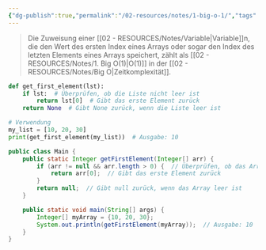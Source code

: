 ```yaml
---
{"dg-publish":true,"permalink":"/02-resources/notes/1-big-o-1/","tags":["informatik/code/algorithmus","informatik/code/time-complexity","informatik/programmierung/sprachen/java","informatik/programmierung/sprachen/python"],"noteIcon":"","updated":"2025-09-27T01:32:44.000+02:00"}
---
```


<style> .container {font-family: sans-serif; text-align: center;} .button-wrapper button {z-index: 1;height: 40px; width: 100px; margin: 10px;padding: 5px;} .excalidraw .App-menu_top .buttonList { display: flex;} .excalidraw-wrapper { height: 800px; margin: 50px; position: relative;} :root[dir="ltr"] .excalidraw .layer-ui__wrapper .zen-mode-transition.App-menu_bottom--transition-left {transform: none;} </style><script src="https://cdn.jsdelivr.net/npm/react@17/umd/react.production.min.js"></script><script src="https://cdn.jsdelivr.net/npm/react-dom@17/umd/react-dom.production.min.js"></script><script type="text/javascript" src="https://cdn.jsdelivr.net/npm/@excalidraw/excalidraw@0/dist/excalidraw.production.min.js"></script><div id="Drawing_2024-10-21_2302.18.excalidraw.md1"></div><script>(function(){const InitialData={"type":"excalidraw","version":2,"source":"https://github.com/zsviczian/obsidian-excalidraw-plugin/releases/tag/2.5.2","elements":[{"type":"line","version":128,"versionNonce":398645629,"index":"a0","isDeleted":false,"id":"Lypht3HuA895p3GM_5tDi","fillStyle":"solid","strokeWidth":4,"strokeStyle":"solid","roughness":2,"opacity":100,"angle":0,"x":-534.4475732199159,"y":-331.70451290873604,"strokeColor":"#1e1e1e","backgroundColor":"transparent","width":3,"height":573,"seed":1247673757,"groupIds":[],"frameId":null,"roundness":{"type":2},"boundElements":[],"updated":1729544545011,"link":null,"locked":false,"startBinding":null,"endBinding":null,"lastCommittedPoint":null,"startArrowhead":null,"endArrowhead":null,"points":[[0,0],[3,573]]},{"type":"line","version":175,"versionNonce":2089066973,"index":"a1","isDeleted":false,"id":"zCk7M3bqaTnP6ttEoFDLj","fillStyle":"solid","strokeWidth":4,"strokeStyle":"solid","roughness":2,"opacity":100,"angle":0,"x":-530.4475732199159,"y":243.29548709126402,"strokeColor":"#1e1e1e","backgroundColor":"transparent","width":722,"height":10,"seed":1415987709,"groupIds":[],"frameId":null,"roundness":{"type":2},"boundElements":[],"updated":1729544545011,"link":null,"locked":false,"startBinding":null,"endBinding":null,"lastCommittedPoint":null,"startArrowhead":null,"endArrowhead":null,"points":[[0,0],[722,-10]]},{"type":"line","version":131,"versionNonce":179199549,"index":"a2","isDeleted":false,"id":"48ixEvxbXuYOaecll-GDL","fillStyle":"solid","strokeWidth":4,"strokeStyle":"solid","roughness":2,"opacity":100,"angle":0,"x":-556.4475732199159,"y":-296.70451290873604,"strokeColor":"#1e1e1e","backgroundColor":"transparent","width":19,"height":35,"seed":296155741,"groupIds":[],"frameId":null,"roundness":{"type":2},"boundElements":[],"updated":1729544545011,"link":null,"locked":false,"startBinding":null,"endBinding":null,"lastCommittedPoint":null,"startArrowhead":null,"endArrowhead":null,"points":[[0,0],[19,-35]]},{"type":"line","version":70,"versionNonce":958500509,"index":"a3","isDeleted":false,"id":"Re8v9SGuuTUmtWizqX1i_","fillStyle":"solid","strokeWidth":4,"strokeStyle":"solid","roughness":2,"opacity":100,"angle":0,"x":-534.4475732199159,"y":-330.70451290873604,"strokeColor":"#1e1e1e","backgroundColor":"transparent","width":16,"height":24,"seed":1794221757,"groupIds":[],"frameId":null,"roundness":{"type":2},"boundElements":[],"updated":1729544545011,"link":null,"locked":false,"startBinding":null,"endBinding":null,"lastCommittedPoint":null,"startArrowhead":null,"endArrowhead":null,"points":[[0,0],[16,24]]},{"type":"line","version":50,"versionNonce":646951677,"index":"a4","isDeleted":false,"id":"kBwZuuTFEnEelHRoE5rkF","fillStyle":"solid","strokeWidth":4,"strokeStyle":"solid","roughness":2,"opacity":100,"angle":0,"x":190.55242678008415,"y":231.29548709126402,"strokeColor":"#1e1e1e","backgroundColor":"transparent","width":25,"height":11,"seed":854050589,"groupIds":[],"frameId":null,"roundness":{"type":2},"boundElements":[],"updated":1729544545011,"link":null,"locked":false,"startBinding":null,"endBinding":null,"lastCommittedPoint":null,"startArrowhead":null,"endArrowhead":null,"points":[[0,0],[-25,-11]]},{"type":"line","version":56,"versionNonce":528108381,"index":"a5","isDeleted":false,"id":"H3sMkY5wvxsjhayDCr1wZ","fillStyle":"solid","strokeWidth":4,"strokeStyle":"solid","roughness":2,"opacity":100,"angle":0,"x":191.55242678008415,"y":233.29548709126402,"strokeColor":"#1e1e1e","backgroundColor":"transparent","width":20,"height":14,"seed":1811602301,"groupIds":[],"frameId":null,"roundness":{"type":2},"boundElements":[],"updated":1729544545011,"link":null,"locked":false,"startBinding":null,"endBinding":null,"lastCommittedPoint":null,"startArrowhead":null,"endArrowhead":null,"points":[[0,0],[-20,14]]},{"type":"text","version":139,"versionNonce":1681053629,"index":"a6","isDeleted":false,"id":"E1UghY4q","fillStyle":"solid","strokeWidth":4,"strokeStyle":"solid","roughness":2,"opacity":100,"angle":0,"x":-239.44757321991585,"y":243.29548709126402,"strokeColor":"#1e1e1e","backgroundColor":"transparent","width":166.18069458007812,"height":37.800000000000004,"seed":1315726301,"groupIds":[],"frameId":null,"roundness":null,"boundElements":[],"updated":1729544545011,"link":null,"locked":false,"fontSize":28,"fontFamily":6,"text":"Input Size (n)","rawText":"Input Size (n)","textAlign":"left","verticalAlign":"top","containerId":null,"originalText":"Input Size (n)","autoResize":true,"lineHeight":1.35},{"type":"text","version":154,"versionNonce":786094109,"index":"a7","isDeleted":false,"id":"GlEKjNXE","fillStyle":"solid","strokeWidth":4,"strokeStyle":"solid","roughness":2,"opacity":100,"angle":4.723593972811037,"x":-602.9532887575309,"y":-144.20465873010534,"strokeColor":"#1e1e1e","backgroundColor":"transparent","width":63.63618469238281,"height":37.800000000000004,"seed":239984701,"groupIds":[],"frameId":null,"roundness":null,"boundElements":[],"updated":1729544545011,"link":null,"locked":false,"fontSize":28,"fontFamily":6,"text":"Time","rawText":"Time","textAlign":"left","verticalAlign":"top","containerId":null,"originalText":"Time","autoResize":true,"lineHeight":1.35},{"type":"arrow","version":156,"versionNonce":2036583549,"index":"a8","isDeleted":false,"id":"AXWCmDm4Ya_xonFpXr0pS","fillStyle":"solid","strokeWidth":4,"strokeStyle":"solid","roughness":0,"opacity":100,"angle":0,"x":-529.0682628750883,"y":236.39893536712611,"strokeColor":"#2f9e44","backgroundColor":"transparent","width":684,"height":13,"seed":1635831965,"groupIds":[],"frameId":null,"roundness":{"type":2},"boundElements":[],"updated":1729544545011,"link":null,"locked":false,"startBinding":null,"endBinding":null,"lastCommittedPoint":null,"startArrowhead":null,"endArrowhead":"arrow","points":[[0,0],[684,-13]]},{"type":"text","version":132,"versionNonce":59716829,"index":"a9","isDeleted":false,"id":"7iNjCIn9","fillStyle":"solid","strokeWidth":4,"strokeStyle":"solid","roughness":2,"opacity":100,"angle":0,"x":52.27656471111857,"y":198.01962502229856,"strokeColor":"#2f9e44","backgroundColor":"transparent","width":62.496826171875,"height":21.6,"seed":1169601789,"groupIds":[],"frameId":null,"roundness":null,"boundElements":[],"updated":1729544545011,"link":"[[O1\|O1]]","locked":false,"fontSize":16,"fontFamily":6,"text":"📍[[O1\|O1]]","rawText":"[[O1\|O1]]","textAlign":"left","verticalAlign":"top","containerId":null,"originalText":"📍[[O1\|O1]]","autoResize":true,"lineHeight":1.35},{"type":"arrow","version":286,"versionNonce":1196041245,"index":"aA","isDeleted":true,"id":"9UpSZgl7ie9xsoqfyOR_R","fillStyle":"solid","strokeWidth":4,"strokeStyle":"solid","roughness":0,"opacity":100,"angle":0,"x":-527.7544320344338,"y":239.3527329594438,"strokeColor":"#1971c2","backgroundColor":"transparent","width":701.3793103448274,"height":295.1724137931034,"seed":108072285,"groupIds":[],"frameId":null,"roundness":{"type":2},"boundElements":[],"updated":1729544558434,"link":null,"locked":false,"startBinding":null,"endBinding":null,"lastCommittedPoint":null,"startArrowhead":null,"endArrowhead":"arrow","points":[[0,0],[701.3793103448274,-295.1724137931034]]},{"type":"text","version":196,"versionNonce":1977428541,"index":"aB","isDeleted":true,"id":"zxmwohyX","fillStyle":"solid","strokeWidth":4,"strokeStyle":"solid","roughness":0,"opacity":100,"angle":5.826417420157298,"x":57.4225257799593,"y":-52.93730483050825,"strokeColor":"#1971c2","backgroundColor":"transparent","width":72.4808349609375,"height":21.6,"seed":50420157,"groupIds":[],"frameId":null,"roundness":null,"boundElements":[],"updated":1729544554386,"link":"[[O(n)\|O(n)]]","locked":false,"fontSize":16,"fontFamily":6,"text":"📍[[O(n)\|O(n)]]","rawText":"[[O(n)\|O(n)]]","textAlign":"left","verticalAlign":"top","containerId":null,"originalText":"📍[[O(n)\|O(n)]]","autoResize":true,"lineHeight":1.35},{"type":"arrow","version":312,"versionNonce":1421898707,"index":"aC","isDeleted":true,"id":"taEikZ4EDU889ArsmIjrd","fillStyle":"solid","strokeWidth":4,"strokeStyle":"solid","roughness":0,"opacity":100,"angle":0,"x":-527.7544320344338,"y":240.04238813185765,"strokeColor":"#2f9e44","backgroundColor":"transparent","width":436.551724137931,"height":514.4827586206895,"seed":881400349,"groupIds":[],"frameId":null,"roundness":{"type":2},"boundElements":[],"updated":1729544562088,"link":null,"locked":false,"startBinding":null,"endBinding":null,"lastCommittedPoint":null,"startArrowhead":null,"endArrowhead":"arrow","points":[[0,0],[304.13793103448273,-269.6551724137931],[436.551724137931,-514.4827586206895]]},{"type":"text","version":149,"versionNonce":1457255997,"index":"aD","isDeleted":true,"id":"QCMEWjEN","fillStyle":"solid","strokeWidth":4,"strokeStyle":"solid","roughness":0,"opacity":100,"angle":5.237953054781757,"x":-186.05627239981789,"y":-216.31997176503643,"strokeColor":"#2f9e44","backgroundColor":"transparent","width":78.56085205078125,"height":21.6,"seed":1945751165,"groupIds":[],"frameId":null,"roundness":null,"boundElements":[],"updated":1729544566835,"link":"[[O(n²)\|O(n²)]]","locked":false,"fontSize":16,"fontFamily":6,"text":"📍[[O(n²)\|O(n²)]]","rawText":"[[O(n²)\|O(n²)]]","textAlign":"left","verticalAlign":"top","containerId":null,"originalText":"📍[[O(n²)\|O(n²)]]","autoResize":true,"lineHeight":1.35},{"type":"arrow","version":379,"versionNonce":2085936563,"index":"aE","isDeleted":true,"id":"YhzL45uG8M3LirJKAc9ew","fillStyle":"solid","strokeWidth":4,"strokeStyle":"solid","roughness":0,"opacity":100,"angle":0,"x":-524.9958113447786,"y":237.28376744220242,"strokeColor":"#1e1e1e","backgroundColor":"transparent","width":331.0344827586206,"height":526.206896551724,"seed":1373917,"groupIds":[],"frameId":null,"roundness":{"type":2},"boundElements":[],"updated":1729544567734,"link":null,"locked":false,"startBinding":null,"endBinding":null,"lastCommittedPoint":null,"startArrowhead":null,"endArrowhead":"arrow","points":[[0,0],[236.55172413793093,-315.8620689655172],[331.0344827586206,-526.206896551724]]},{"id":"8nZGPMtI","type":"text","x":-292.4440872068477,"y":-91.07830152331479,"width":8,"height":25,"angle":0,"strokeColor":"#1e1e1e","backgroundColor":"transparent","fillStyle":"solid","strokeWidth":2,"strokeStyle":"solid","roughness":1,"opacity":100,"groupIds":[],"frameId":null,"index":"aEV","roundness":null,"seed":1002298131,"version":3,"versionNonce":132790675,"isDeleted":true,"boundElements":null,"updated":1729544564780,"link":null,"locked":false,"text":"","rawText":"","fontSize":20,"fontFamily":5,"textAlign":"center","verticalAlign":"middle","containerId":"YhzL45uG8M3LirJKAc9ew","originalText":"","autoResize":true,"lineHeight":1.25},{"type":"text","version":148,"versionNonce":1006710995,"index":"aF","isDeleted":true,"id":"umfnOb0B","fillStyle":"solid","strokeWidth":4,"strokeStyle":"solid","roughness":0,"opacity":100,"angle":5.181153299986048,"x":-299.6792637753292,"y":-186.5724921112946,"strokeColor":"#1e1e1e","backgroundColor":"transparent","width":78.56085205078125,"height":21.6,"seed":1131156285,"groupIds":[],"frameId":null,"roundness":null,"boundElements":[],"updated":1729544566073,"link":"[[O(n³)\|O(n³)]]","locked":false,"fontSize":16,"fontFamily":6,"text":"📍[[O(n³)\|O(n³)]]","rawText":"[[O(n³)\|O(n³)]]","textAlign":"left","verticalAlign":"top","containerId":null,"originalText":"📍[[O(n³)\|O(n³)]]","autoResize":true,"lineHeight":1.35},{"type":"arrow","version":494,"versionNonce":924126205,"index":"aG","isDeleted":true,"id":"ABfhkwXFg7LezRnRn_2wh","fillStyle":"solid","strokeWidth":4,"strokeStyle":"solid","roughness":0,"opacity":100,"angle":0,"x":-525.6854665171925,"y":238.6630777870301,"strokeColor":"#e03131","backgroundColor":"transparent","width":704.1379310344827,"height":154.4827586206897,"seed":1516282781,"groupIds":[],"frameId":null,"roundness":{"type":2},"boundElements":[],"updated":1729544551425,"link":null,"locked":false,"startBinding":null,"endBinding":null,"lastCommittedPoint":null,"startArrowhead":null,"endArrowhead":"arrow","points":[[0,0],[217.9310344827586,-125.5172413793104],[704.1379310344827,-154.4827586206897]]},{"type":"text","version":172,"versionNonce":508705779,"index":"aH","isDeleted":true,"id":"NAPoHTbB","fillStyle":"solid","strokeWidth":4,"strokeStyle":"solid","roughness":0,"opacity":100,"angle":0,"x":49.90566648773347,"y":56.02760980673446,"strokeColor":"#e03131","backgroundColor":"transparent","width":99.79289245605469,"height":21.6,"seed":1495541757,"groupIds":[],"frameId":null,"roundness":null,"boundElements":[],"updated":1729544552180,"link":"[[O(log n)\|O(log n)]]","locked":false,"fontSize":16,"fontFamily":6,"text":"📍[[O(log n)\|O(log n)]]","rawText":"[[O(log n)\|O(log n)]]","textAlign":"left","verticalAlign":"top","containerId":null,"originalText":"📍[[O(log n)\|O(log n)]]","autoResize":true,"lineHeight":1.35},{"type":"arrow","version":545,"versionNonce":386701149,"index":"aI","isDeleted":true,"id":"jTtqOiuFjU5f5t5XYc_F_","fillStyle":"solid","strokeWidth":4,"strokeStyle":"solid","roughness":0,"opacity":100,"angle":0,"x":-524.3061561723649,"y":235.90445709737486,"strokeColor":"#f08c00","backgroundColor":"transparent","width":640.6896551724138,"height":431.03448275862064,"seed":1371021405,"groupIds":[],"frameId":null,"roundness":{"type":2},"boundElements":[],"updated":1729544556725,"link":null,"locked":false,"startBinding":null,"endBinding":null,"lastCommittedPoint":null,"startArrowhead":null,"endArrowhead":"arrow","points":[[0,0],[321.3793103448275,-114.4827586206896],[640.6896551724138,-431.03448275862064]]},{"type":"text","version":151,"versionNonce":324532691,"index":"aJ","isDeleted":true,"id":"dNMVVhLH","fillStyle":"solid","strokeWidth":4,"strokeStyle":"solid","roughness":0,"opacity":100,"angle":5.494143481980993,"x":-13.498637635981822,"y":-156.36480980891173,"strokeColor":"#f08c00","backgroundColor":"transparent","width":113.12092590332031,"height":21.6,"seed":435031229,"groupIds":[],"frameId":null,"roundness":null,"boundElements":[],"updated":1729544559238,"link":"[[O(n log n)\|O(n log n)]]","locked":false,"fontSize":16,"fontFamily":6,"text":"📍[[O(n log n)\|O(n log n)]]","rawText":"[[O(n log n)\|O(n log n)]]","textAlign":"left","verticalAlign":"top","containerId":null,"originalText":"📍[[O(n log n)\|O(n log n)]]","autoResize":true,"lineHeight":1.35},{"type":"arrow","version":235,"versionNonce":376365917,"index":"aK","isDeleted":true,"id":"yxNO9bBiV3_emP8TLt0VK","fillStyle":"solid","strokeWidth":4,"strokeStyle":"solid","roughness":0,"opacity":100,"angle":0,"x":-520.1682251378821,"y":232.4561812353059,"strokeColor":"#e03131","backgroundColor":"transparent","width":213.1034482758621,"height":533.7931034482758,"seed":1365732637,"groupIds":[],"frameId":null,"roundness":{"type":2},"boundElements":[],"updated":1729544568509,"link":null,"locked":false,"startBinding":null,"endBinding":null,"lastCommittedPoint":null,"startArrowhead":null,"endArrowhead":"arrow","points":[[0,0],[161.37931034482756,-277.24137931034477],[213.1034482758621,-533.7931034482758]]},{"type":"text","version":137,"versionNonce":1046330227,"index":"aL","isDeleted":true,"id":"TcVaQgJX","fillStyle":"solid","strokeWidth":4,"strokeStyle":"solid","roughness":0,"opacity":100,"angle":4.85990474664134,"x":-380.01981923774315,"y":-234.51773048953334,"strokeColor":"#e03131","backgroundColor":"transparent","width":77.9678955078125,"height":21.6,"seed":664125821,"groupIds":[],"frameId":null,"roundness":null,"boundElements":[],"updated":1729544571378,"link":"[[O(2ⁿ)\|O(2ⁿ)]]","locked":false,"fontSize":16,"fontFamily":6,"text":"📍[[O(2ⁿ)\|O(2ⁿ)]]","rawText":"[[O(2ⁿ)\|O(2ⁿ)]]","textAlign":"left","verticalAlign":"top","containerId":null,"originalText":"📍[[O(2ⁿ)\|O(2ⁿ)]]","autoResize":true,"lineHeight":1.35},{"type":"arrow","version":137,"versionNonce":951662227,"index":"aM","isDeleted":true,"id":"wqVZzqwb54pWsOeEcM1Wg","fillStyle":"solid","strokeWidth":4,"strokeStyle":"solid","roughness":0,"opacity":100,"angle":0,"x":-520.1682251378821,"y":235.90445709737486,"strokeColor":"#f08c00","backgroundColor":"transparent","width":76.55172413793105,"height":557.9310344827586,"seed":1639614941,"groupIds":[],"frameId":null,"roundness":{"type":2},"boundElements":[],"updated":1729544569653,"link":null,"locked":false,"startBinding":null,"endBinding":null,"lastCommittedPoint":null,"startArrowhead":null,"endArrowhead":"arrow","points":[[0,0],[59.31034482758622,-277.24137931034477],[76.55172413793105,-557.9310344827586]]},{"type":"text","version":170,"versionNonce":478110845,"index":"aN","isDeleted":true,"id":"HYvXez8d","fillStyle":"solid","strokeWidth":4,"strokeStyle":"solid","roughness":0,"opacity":100,"angle":4.8159130645368435,"x":-502.6297177241055,"y":-250.36103992116233,"strokeColor":"#f08c00","backgroundColor":"transparent","width":76.25685119628906,"height":21.6,"seed":552027709,"groupIds":[],"frameId":null,"roundness":null,"boundElements":[],"updated":1729544570635,"link":"[[O(n!)\|O(n!)]]","locked":false,"fontSize":16,"fontFamily":6,"text":"📍[[O(n!)\|O(n!)]]","rawText":"[[O(n!)\|O(n!)]]","textAlign":"left","verticalAlign":"top","containerId":null,"originalText":"📍[[O(n!)\|O(n!)]]","autoResize":true,"lineHeight":1.35},{"type":"arrow","version":164,"versionNonce":1221775645,"index":"aO","isDeleted":true,"id":"AARsuYQDYgfkEvE-_-cLU","fillStyle":"solid","strokeWidth":4,"strokeStyle":"solid","roughness":0,"opacity":100,"angle":0,"x":-522.2371906551235,"y":236.5941122697887,"strokeColor":"#1e1e1e","backgroundColor":"transparent","width":702.7586206896551,"height":224.82758620689657,"seed":1744664221,"groupIds":[],"frameId":null,"roundness":{"type":2},"boundElements":[],"updated":1729544552888,"link":null,"locked":false,"startBinding":null,"endBinding":null,"lastCommittedPoint":null,"startArrowhead":null,"endArrowhead":"arrow","points":[[0,0],[702.7586206896551,-224.82758620689657]]},{"type":"text","version":127,"versionNonce":2133867731,"index":"aP","isDeleted":true,"id":"Ysa0cJGw","fillStyle":"solid","strokeWidth":4,"strokeStyle":"solid","roughness":0,"opacity":100,"angle":6.029878855035,"x":59.96508137193882,"y":10.744458116556473,"strokeColor":"#1e1e1e","backgroundColor":"transparent","width":81.2620849609375,"height":21.6,"seed":1638832893,"groupIds":[],"frameId":null,"roundness":null,"boundElements":[],"updated":1729544553476,"link":"[[O(√n)\|O(√n)]]","locked":false,"fontSize":16,"fontFamily":6,"text":"📍[[O(√n)\|O(√n)]]","rawText":"[[O(√n)\|O(√n)]]","textAlign":"left","verticalAlign":"top","containerId":null,"originalText":"📍[[O(√n)\|O(√n)]]","autoResize":true,"lineHeight":1.35}],"appState":{"theme":"dark","viewBackgroundColor":"#ffffff","currentItemStrokeColor":"#1e1e1e","currentItemBackgroundColor":"transparent","currentItemFillStyle":"solid","currentItemStrokeWidth":2,"currentItemStrokeStyle":"solid","currentItemRoughness":1,"currentItemOpacity":100,"currentItemFontFamily":5,"currentItemFontSize":20,"currentItemTextAlign":"left","currentItemStartArrowhead":null,"currentItemEndArrowhead":"arrow","currentItemArrowType":"round","scrollX":645.0948765361277,"scrollY":221.56699267089152,"zoom":{"value":1},"currentItemRoundness":"round","gridSize":20,"gridStep":5,"gridModeEnabled":false,"gridColor":{"Bold":"rgba(217, 217, 217, 0.5)","Regular":"rgba(230, 230, 230, 0.5)"},"currentStrokeOptions":null,"frameRendering":{"enabled":true,"clip":true,"name":true,"outline":true},"objectsSnapModeEnabled":false,"activeTool":{"type":"selection","customType":null,"locked":false,"lastActiveTool":null}},"files":{}};InitialData.scrollToContent=true;App=()=>{const e=React.useRef(null),t=React.useRef(null),[n,i]=React.useState({width:void 0,height:void 0});return React.useEffect(()=>{i({width:t.current.getBoundingClientRect().width,height:t.current.getBoundingClientRect().height});const e=()=>{i({width:t.current.getBoundingClientRect().width,height:t.current.getBoundingClientRect().height})};return window.addEventListener("resize",e),()=>window.removeEventListener("resize",e)},[t]),React.createElement(React.Fragment,null,React.createElement("div",{className:"excalidraw-wrapper",ref:t},React.createElement(ExcalidrawLib.Excalidraw,{ref:e,width:n.width,height:n.height,initialData:InitialData,viewModeEnabled:!0,zenModeEnabled:!0,gridModeEnabled:!1})))},excalidrawWrapper=document.getElementById("Drawing_2024-10-21_2302.18.excalidraw.md1");ReactDOM.render(React.createElement(App),excalidrawWrapper);})();</script>
>Die Zuweisung einer [[02 - RESOURCES/Notes/Variable\|Variable]]n, die den Wert des ersten Index eines Arrays oder sogar den Index des letzten Elements eines Arrays speichert, zählt als [[02 - RESOURCES/Notes/1. Big O(1)\|O(1)]] in der [[02 - RESOURCES/Notes/Big O\|Zeitkomplexität]].

```python
def get_first_element(lst):
    if lst:  # Überprüfen, ob die Liste nicht leer ist
        return lst[0]  # Gibt das erste Element zurück
    return None  # Gibt None zurück, wenn die Liste leer ist

# Verwendung
my_list = [10, 20, 30]
print(get_first_element(my_list))  # Ausgabe: 10
```

```java
public class Main {
    public static Integer getFirstElement(Integer[] arr) {
        if (arr != null && arr.length > 0) {  // Überprüfen, ob das Array nicht leer ist
            return arr[0];  // Gibt das erste Element zurück
        }
        return null;  // Gibt null zurück, wenn das Array leer ist
    }

    public static void main(String[] args) {
        Integer[] myArray = {10, 20, 30};
        System.out.println(getFirstElement(myArray));  // Ausgabe: 10
    }
}
```